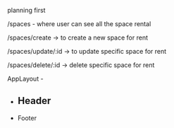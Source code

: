 



planning first

/spaces - where user can see all the space rental

/spaces/create -> to create a new space for rent

/spaces/update/:id -> to update specific space for rent

/spaces/delete/:id -> delete specific space for rent



AppLayout -
  - Header
    - 

  - Footer

